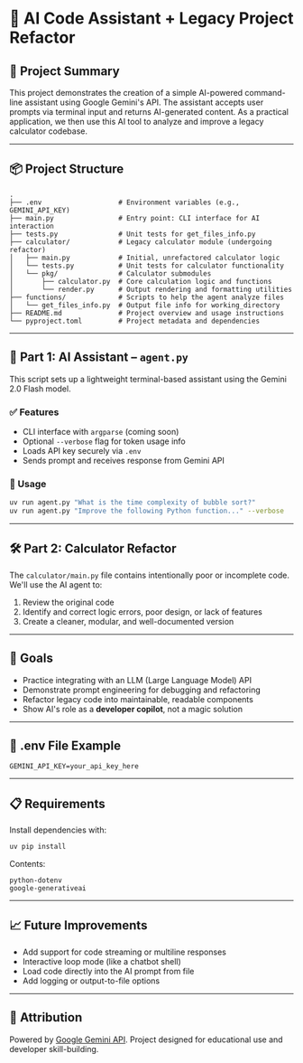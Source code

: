 # 🔧 AI Code Assistant + Legacy Project Refactor

## 🧠 Project Summary

This project demonstrates the creation of a simple AI-powered command-line assistant using Google Gemini's API. The assistant accepts user prompts via terminal input and returns AI-generated content. As a practical application, we then use this AI tool to analyze and improve a legacy calculator codebase.

---

## 📦 Project Structure

```
.
├── .env                   # Environment variables (e.g., GEMINI_API_KEY)
├── main.py                # Entry point: CLI interface for AI interaction
├── tests.py               # Unit tests for get_files_info.py
├── calculator/            # Legacy calculator module (undergoing refactor)
│   ├── main.py            # Initial, unrefactored calculator logic
│   └── tests.py           # Unit tests for calculator functionality
│   └── pkg/               # Calculator submodules
│       ├── calculator.py  # Core calculation logic and functions
│       └── render.py      # Output rendering and formatting utilities
├── functions/             # Scripts to help the agent analyze files
│   └── get_files_info.py  # Output file info for working_directory
├── README.md              # Project overview and usage instructions
└── pyproject.toml         # Project metadata and dependencies
```

---

## 🚀 Part 1: AI Assistant – `agent.py`

This script sets up a lightweight terminal-based assistant using the Gemini 2.0 Flash model.

### ✅ Features
- CLI interface with `argparse` (coming soon)
- Optional `--verbose` flag for token usage info
- Loads API key securely via `.env`
- Sends prompt and receives response from Gemini API

### 🧪 Usage
```bash
uv run agent.py "What is the time complexity of bubble sort?"
uv run agent.py "Improve the following Python function..." --verbose
```

---

## 🛠️ Part 2: Calculator Refactor

The `calculator/main.py` file contains intentionally poor or incomplete code. We'll use the AI agent to:

1. Review the original code  
2. Identify and correct logic errors, poor design, or lack of features  
3. Create a cleaner, modular, and well-documented version  

---

## 🎯 Goals

- Practice integrating with an LLM (Large Language Model) API  
- Demonstrate prompt engineering for debugging and refactoring  
- Refactor legacy code into maintainable, readable components  
- Show AI's role as a **developer copilot**, not a magic solution  

---

## 🔐 .env File Example

```
GEMINI_API_KEY=your_api_key_here
```

---

## 📋 Requirements

Install dependencies with:

```bash
uv pip install
```

Contents:
```
python-dotenv
google-generativeai
```

---

## 📈 Future Improvements

- Add support for code streaming or multiline responses  
- Interactive loop mode (like a chatbot shell)  
- Load code directly into the AI prompt from file  
- Add logging or output-to-file options  

---

## 🧠 Attribution

Powered by [Google Gemini API](https://ai.google.dev). Project designed for educational use and developer skill-building.
